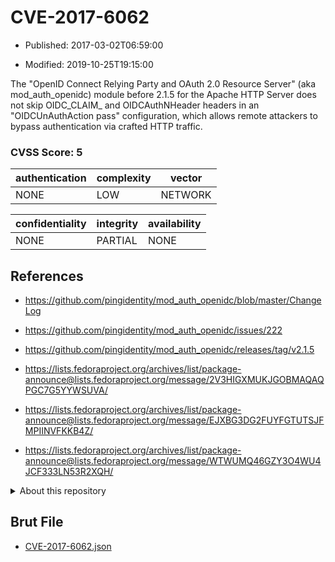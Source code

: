 # CVE-2017-6062

- Published: 2017-03-02T06:59:00

- Modified: 2019-10-25T19:15:00

The "OpenID Connect Relying Party and OAuth 2.0 Resource Server" (aka mod_auth_openidc) module before 2.1.5 for the Apache HTTP Server does not skip OIDC_CLAIM_ and OIDCAuthNHeader headers in an "OIDCUnAuthAction pass" configuration, which allows remote attackers to bypass authentication via crafted HTTP traffic.

### CVSS Score: **5**

| authentication | complexity | vector |
| --- | --- | --- |
| NONE | LOW | NETWORK |

| confidentiality | integrity | availability |
| --- | --- | --- |
| NONE | PARTIAL | NONE |

## References

* https://github.com/pingidentity/mod_auth_openidc/blob/master/ChangeLog

* https://github.com/pingidentity/mod_auth_openidc/issues/222

* https://github.com/pingidentity/mod_auth_openidc/releases/tag/v2.1.5

* https://lists.fedoraproject.org/archives/list/package-announce@lists.fedoraproject.org/message/2V3HIGXMUKJGOBMAQAQPGC7G5YYWSUVA/

* https://lists.fedoraproject.org/archives/list/package-announce@lists.fedoraproject.org/message/EJXBG3DG2FUYFGTUTSJFMPIINVFKKB4Z/

* https://lists.fedoraproject.org/archives/list/package-announce@lists.fedoraproject.org/message/WTWUMQ46GZY3O4WU4JCF333LN53R2XQH/

<details>
<summary>About this repository</summary> 

  This repository is part of the project [Live Hack CVE](https://github.com/Live-Hack-CVE). Main website can be found [www.live-hack.org](https://www.live-hack.org) 
  
  Made by [Sn0wAlice](https://github.com/Sn0wAlice) for the people that care about security and need to have a feed of the latest CVEs. Hope you enjoy it, don't forget to star the repo and follow me on [Twitter](https://twitter.com/Sn0wAlice) and [Github](https://github.com/Sn0wAlice). And that is my [personnal website](https://www.alice-snow.me/)

  - [Home Page](https://github.com/Live-Hack-CVE)
  - [Framework](https://github.com/Live-Hack-CVE/cve-framework)
  - [CVE database](https://github.com/Live-Hack-CVE/full_database)
  - [Changelog](https://github.com/Live-Hack-CVE/Changelog)
</details>

## Brut File

* [CVE-2017-6062.json](https://raw.githubusercontent.com/Live-Hack-CVE/full_database/main/cves/2017/CVE-2017-6062.json)

